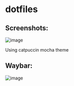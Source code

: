 # dotfiles

## Screenshots:
![image](https://github.com/Fiwa42/dotfiles/assets/69937337/32a20e7b-b5c7-44c0-92d1-4ebf48c7f44a)

Using catpuccin mocha theme

## Waybar:
![image](https://github.com/Fiwa42/dotfiles/assets/69937337/586ad397-74cc-4f82-a4b5-d8913f175368)

